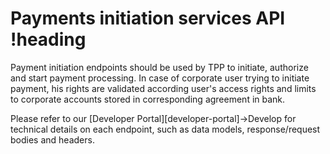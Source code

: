 # Payments initiation services API !heading

Payment initiation endpoints should be used by TPP to initiate, authorize and start payment processing. In case of corporate user trying to initiate payment, his rights are validated according user's access rights and limits to corporate accounts stored in corresponding agreement in bank.

Please refer to our [Developer Portal][developer-portal]->Develop for technical details on each endpoint, such as data models, response/request bodies and headers.
